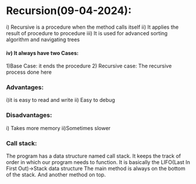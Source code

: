 # Recursion(09-04-2024):
i) Recursive is a procedure when the method calls itself
ii) It applies the result of procedure to procedure
iii) It is used for advanced sorting algorithm and navigating trees
#### iv) It always have two Cases:
1)Base Case: it ends the procedure
2) Recursive case: The recursive process done here
### Advantages:
i)it is easy to read and write
ii) Easy to debug
### Disadvantages:
i) Takes more memory
ii)Sometimes slower

### Call stack:
The program has a data structure named call stack. It keeps the track of order in which our program needs to function.
It is basically the LIFO(Last In First Out)->Stack data structure
The main method is always on the bottom of the stack. And another method on top.
